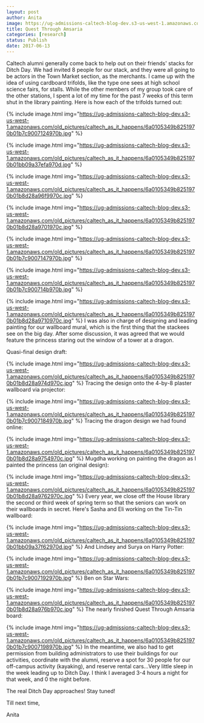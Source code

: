 ```yaml
---
layout: post
author: Anita
image: https://ug-admissions-caltech-blog-dev.s3-us-west-1.amazonaws.com/old_pictures/caltech_as_it_happens/6a0105349b8251970b01b8d28a96e5970c.jpg
title: Quest Through Amsaria
categories: [research]
status: Publish
date: 2017-06-13
---
```



Caltech alumni generally come back to help out on their friends' stacks for Ditch Day. We had invited 8 people for our stack, and they were all going to be actors in the Town Market section, as the merchants. I came up with the idea of using cardboard trifolds, like the type one sees at high school science fairs, for stalls. While the other members of my group took care of the other stations, I spent a lot of my time for the past 7 weeks of this term shut in the library painting. Here is how each of the trifolds turned out:


{% include image.html img="https://ug-admissions-caltech-blog-dev.s3-us-west-1.amazonaws.com/old_pictures/caltech_as_it_happens/6a0105349b8251970b01b7c9007124970b.jpg" %}


{% include image.html img="https://ug-admissions-caltech-blog-dev.s3-us-west-1.amazonaws.com/old_pictures/caltech_as_it_happens/6a0105349b8251970b01bb09a37efa970d.jpg" %}


{% include image.html img="https://ug-admissions-caltech-blog-dev.s3-us-west-1.amazonaws.com/old_pictures/caltech_as_it_happens/6a0105349b8251970b01b8d28a96f9970c.jpg" %}


{% include image.html img="https://ug-admissions-caltech-blog-dev.s3-us-west-1.amazonaws.com/old_pictures/caltech_as_it_happens/6a0105349b8251970b01b8d28a9701970c.jpg" %}


{% include image.html img="https://ug-admissions-caltech-blog-dev.s3-us-west-1.amazonaws.com/old_pictures/caltech_as_it_happens/6a0105349b8251970b01b7c9007147970b.jpg" %}


{% include image.html img="https://ug-admissions-caltech-blog-dev.s3-us-west-1.amazonaws.com/old_pictures/caltech_as_it_happens/6a0105349b8251970b01b7c900714b970b.jpg" %}


{% include image.html img="https://ug-admissions-caltech-blog-dev.s3-us-west-1.amazonaws.com/old_pictures/caltech_as_it_happens/6a0105349b8251970b01b8d28a9710970c.jpg" %}
I was also in charge of designing and leading painting for our wallboard mural, which is the first thing that the stackees see on the big day. After some discussion, it was agreed that we would feature the princess staring out the window of a tower at a dragon.

Quasi-final design draft:

{% include image.html img="https://ug-admissions-caltech-blog-dev.s3-us-west-1.amazonaws.com/old_pictures/caltech_as_it_happens/6a0105349b8251970b01b8d28a974d970c.jpg" %}
Tracing the design onto the 4-by-8 plaster wallboard via projector:

{% include image.html img="https://ug-admissions-caltech-blog-dev.s3-us-west-1.amazonaws.com/old_pictures/caltech_as_it_happens/6a0105349b8251970b01b7c9007184970b.jpg" %}
Tracing the dragon design we had found online:

{% include image.html img="https://ug-admissions-caltech-blog-dev.s3-us-west-1.amazonaws.com/old_pictures/caltech_as_it_happens/6a0105349b8251970b01b8d28a9754970c.jpg" %}
Mugdha working on painting the dragon as I painted the princess (an original design):

{% include image.html img="https://ug-admissions-caltech-blog-dev.s3-us-west-1.amazonaws.com/old_pictures/caltech_as_it_happens/6a0105349b8251970b01b8d28a9762970c.jpg" %}
Every year, we close off the House library the second or third week of spring term so that the seniors can work on their wallboards in secret. Here's Sasha and Eli working on the Tin-Tin wallboard:

{% include image.html img="https://ug-admissions-caltech-blog-dev.s3-us-west-1.amazonaws.com/old_pictures/caltech_as_it_happens/6a0105349b8251970b01bb09a37f62970d.jpg" %}
And Lindsey and Surya on Harry Potter:

{% include image.html img="https://ug-admissions-caltech-blog-dev.s3-us-west-1.amazonaws.com/old_pictures/caltech_as_it_happens/6a0105349b8251970b01b7c9007192970b.jpg" %}
Ben on Star Wars:

{% include image.html img="https://ug-admissions-caltech-blog-dev.s3-us-west-1.amazonaws.com/old_pictures/caltech_as_it_happens/6a0105349b8251970b01b8d28a976b970c.jpg" %}
The nearly finished Quest Through Amsaria board:

{% include image.html img="https://ug-admissions-caltech-blog-dev.s3-us-west-1.amazonaws.com/old_pictures/caltech_as_it_happens/6a0105349b8251970b01b7c9007198970b.jpg" %}
In the meantime, we also had to get permission from building administrators to use their buildings for our activities, coordinate with the alumni, reserve a spot for 30 people for our off-campus activity (kayaking), and reserve rental cars...Very little sleep in the week leading up to Ditch Day. I think I averaged 3-4 hours a night for that week, and 0 the night before.

The real Ditch Day approaches! Stay tuned!

Till next time,

Anita

